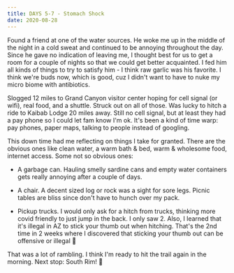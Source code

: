 ```yaml
---
title: DAYS 5-7 - Stomach Shock
date: 2020-08-28
---
```


Found a friend at one of the water sources. He woke me up in the middle of the night in a cold sweat and continued to be annoying throughout the day. Since he gave no indication of leaving me, I thought best for us to get a room for a couple of nights so that we could get better acquainted. I fed him all kinds of things to try to satisfy him - I think raw garlic was his favorite. I think we're buds now, which is good, cuz I didn't want to have to nuke my micro biome with antibiotics.

Slogged 12 miles to Grand Canyon visitor center hoping for cell signal (or wifi), real food, and a shuttle. Struck out on all of those. Was lucky to hitch a ride to Kaibab Lodge 20 miles away. Still no cell signal, but at least they had a pay phone so I could let fam know I'm ok. It's been a kind of time warp: pay phones, paper maps, talking to people instead of googling.

This down time had me reflecting on things I take for granted. There are the obvious ones like clean water, a warm bath & bed, warm & wholesome food, internet access. Some not so obvious ones:

- A garbage can. Hauling smelly sardine cans and empty water containers gets really annoying after a couple of days.

- A chair. A decent sized log or rock was a sight for sore legs. Picnic tables are bliss since don't have to hunch over my pack.

- Pickup trucks. I would only ask for a hitch from trucks, thinking more covid friendly to just jump in the back. I only saw 2. Also, I learned that it's illegal in AZ to stick your thumb out when hitching. That's the 2nd time in 2 weeks where I discovered that sticking your thumb out can be offensive or illegal 🤔

That was a lot of rambling. I think I'm ready to hit the trail again in the morning. Next stop: South Rim! 🤞
